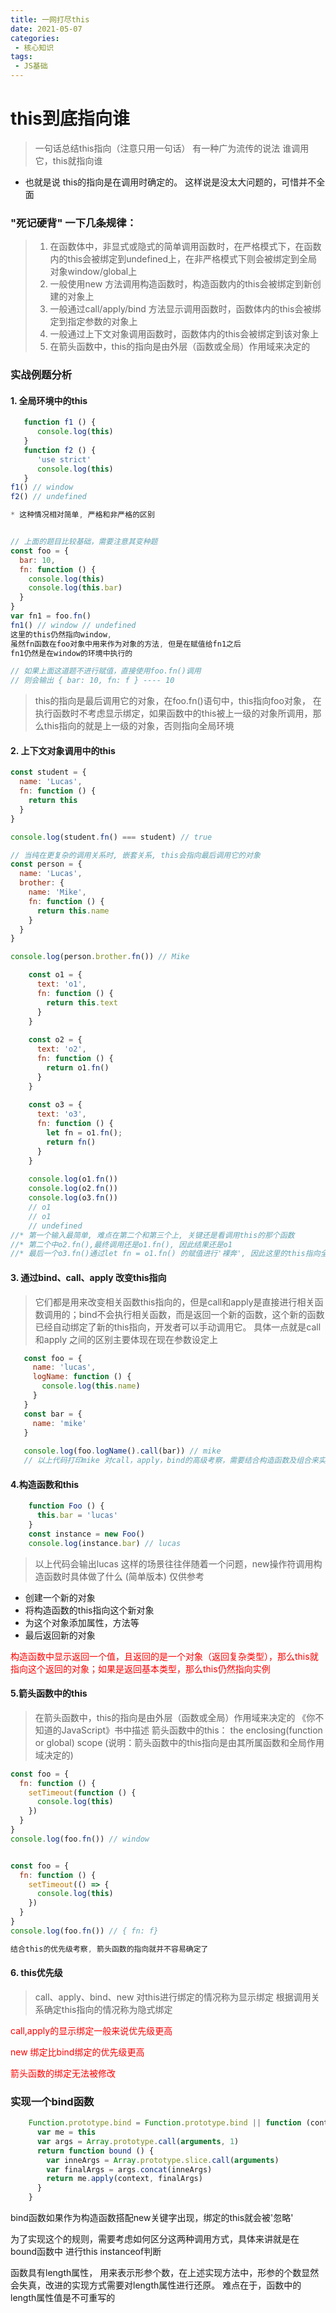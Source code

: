 ```yaml
---
title: 一网打尽this
date: 2021-05-07
categories:
 - 核心知识
tags:
 - JS基础
---
```

# this到底指向谁
> 一句话总结this指向（注意只用一句话）
> 有一种广为流传的说法
> 谁调用它，this就指向谁
* 也就是说 this的指向是在调用时确定的。 这样说是没太大问题的，可惜并不全面 
### "死记硬背" 一下几条规律：
> 1. 在函数体中，非显式或隐式的简单调用函数时，在严格模式下，在函数内的this会被绑定到undefined上，在非严格模式下则会被绑定到全局对象window/global上
> 2. 一般使用new 方法调用构造函数时，构造函数内的this会被绑定到新创建的对象上
> 3. 一般通过call/apply/bind 方法显示调用函数时，函数体内的this会被绑定到指定参数的对象上
> 4. 一般通过上下文对象调用函数时，函数体内的this会被绑定到该对象上
> 5. 在箭头函数中，this的指向是由外层（函数或全局）作用域来决定的
### 实战例题分析
#### 1. 全局环境中的this
```javascript
   function f1 () {
      console.log(this)
   }
   function f2 () {
      'use strict'
      console.log(this)
   }
f1() // window
f2() // undefined

* 这种情况相对简单, 严格和非严格的区别


// 上面的题目比较基础，需要注意其变种题
const foo = {
  bar: 10,
  fn: function () {
    console.log(this)
    console.log(this.bar)
  }
}
var fn1 = foo.fn()
fn1() // window // undefined
这里的this仍然指向window, 
虽然fn函数在foo对象中用来作为对象的方法, 但是在赋值给fn1之后
fn1仍然是在window的环境中执行的

// 如果上面这道题不进行赋值，直接使用foo.fn()调用
// 则会输出 { bar: 10, fn: f } ---- 10
```
> this的指向是最后调用它的对象，在foo.fn()语句中，this指向foo对象，
> 在执行函数时不考虑显示绑定，如果函数中的this被上一级的对象所调用，那么this指向的就是上一级的对象，否则指向全局环境

#### 2. 上下文对象调用中的this
```javascript
const student = {
  name: 'Lucas',
  fn: function () {
    return this
  }
}

console.log(student.fn() === student) // true

// 当纯在更复杂的调用关系时, 嵌套关系, this会指向最后调用它的对象
const person = {
  name: 'Lucas',
  brother: {
    name: 'Mike',
    fn: function () {
      return this.name
    }
  }
}

console.log(person.brother.fn()) // Mike
```
```javascript
    const o1 = {
      text: 'o1',
      fn: function () {
        return this.text
      }
    }
    
    const o2 = {
      text: 'o2',
      fn: function () {
        return o1.fn()
      }
    }
    
    const o3 = {
      text: 'o3',
      fn: function () {
        let fn = o1.fn();
        return fn()
      }
    }
    
    console.log(o1.fn())
    console.log(o2.fn())
    console.log(o3.fn())
    // o1
    // o1
    // undefined
//* 第一个输入最简单, 难点在第二个和第三个上, 关键还是看调用this的那个函数
//* 第二个中o2.fn(),最终调用还是o1.fn(), 因此结果还是o1
//* 最后一个o3.fn()通过let fn = o1.fn() 的赋值进行'裸奔', 因此这里的this指向全局window, 结果是undefined
```
#### 3. 通过bind、call、apply 改变this指向
> 它们都是用来改变相关函数this指向的，但是call和apply是直接进行相关函数调用的；bind不会执行相关函数，而是返回一个新的函数，这个新的函数已经自动绑定了新的this指向，开发者可以手动调用它。
> 具体一点就是call和apply 之间的区别主要体现在现在参数设定上
```javascript
   const foo = {
     name: 'lucas',
     logName: function () {
       console.log(this.name)
     }
   }
   const bar = {
     name: 'mike'
   }
   
   console.log(foo.logName().call(bar)) // mike
   // 以上代码打印mike 对call，apply，bind的高级考察，需要结合构造函数及组合来实现继承
```
#### 4.构造函数和this
```JavaScript
    function Foo () {
      this.bar = 'lucas'
    }
    const instance = new Foo()
    console.log(instance.bar) // lucas
```
> 以上代码会输出lucas 这样的场景往往伴随着一个问题，new操作符调用构造函数时具体做了什么
(简单版本) 仅供参考
* 创建一个新的对象
* 将构造函数的this指向这个新对象
* 为这个对象添加属性，方法等
* 最后返回新的对象

<font color=red>构造函数中显示返回一个值，且返回的是一个对象（返回复杂类型），那么this就指向这个返回的对象；如果是返回基本类型，那么this仍然指向实例</font>

#### 5.箭头函数中的this
> 在箭头函数中，this的指向是由外层（函数或全局）作用域来决定的
>《你不知道的JavaScript》书中描述 箭头函数中的this： the enclosing(function or global) scope (说明：箭头函数中的this指向是由其所属函数和全局作用域决定的)
```javascript
const foo = {
  fn: function () {
    setTimeout(function () {
      console.log(this)
    })
  }
}
console.log(foo.fn()) // window


const foo = {
  fn: function () {
    setTimeout(() => {
      console.log(this)
    })
  }
}
console.log(foo.fn()) // { fn: f} 

结合this的优先级考察, 箭头函数的指向就并不容易确定了
```

#### 6. this优先级
> call、apply、bind、new 对this进行绑定的情况称为显示绑定
> 根据调用关系确定this指向的情况称为隐式绑定

<font color='red'>call,apply的显示绑定一般来说优先级更高</font>

<font color='red'>new 绑定比bind绑定的优先级更高</font>

<font color='red'>箭头函数的绑定无法被修改</font>

### 实现一个bind函数
```javascript
    Function.prototype.bind = Function.prototype.bind || function (context) {
      var me = this
      var args = Array.prototype.call(arguments, 1)
      return function bound () {
        var inneArgs = Array.prototype.slice.call(arguments)
        var finalArgs = args.concat(inneArgs)
        return me.apply(context, finalArgs)
      }
    }
```
bind函数如果作为构造函数搭配new关键字出现，绑定的this就会被'忽略'

为了实现这个的规则，需要考虑如何区分这两种调用方式，具体来讲就是在bound函数中
进行this instanceof判断

函数具有length属性， 用来表示形参个数，在上述实现方法中，形参的个数显然会失真，改进的实现方式需要对length属性进行还原。 难点在于，函数中的length属性值是不可重写的


